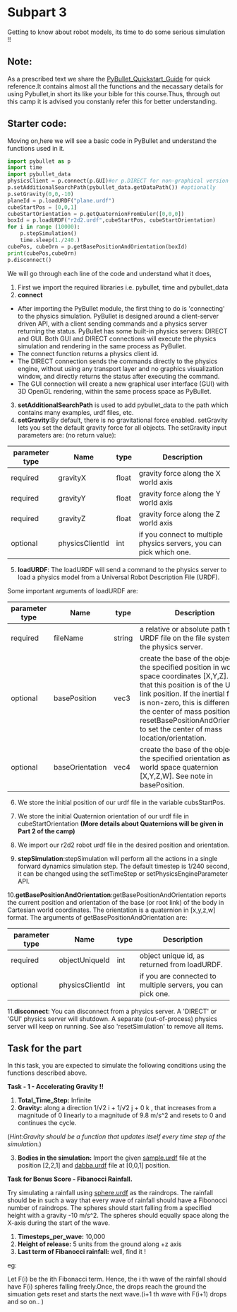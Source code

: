 # Subpart 3

Getting to know about robot models, its time to do some serious simulation !!

## Note:
As a prescribed text we share the [PyBullet_Quickstart_Guide](https://github.com/NiranthS/Pybullet-Camp/blob/master/Part1/Subpart%203/PyBullet_Quickstart_Guide.pdf) for quick reference.It contains almost all the functions and the necassary details for using Pybullet,in short its like your bible for this course.Thus, through out this camp it is advised you constanly refer this for better understanding.

## Starter code:
Moving on,here we will see a basic code in PyBullet and understand the functions used in it.
```python
import pybullet as p
import time
import pybullet_data
physicsClient = p.connect(p.GUI)#or p.DIRECT for non-graphical version
p.setAdditionalSearchPath(pybullet_data.getDataPath()) #optionally
p.setGravity(0,0,-10)
planeId = p.loadURDF("plane.urdf")
cubeStartPos = [0,0,1]
cubeStartOrientation = p.getQuaternionFromEuler([0,0,0])
boxId = p.loadURDF("r2d2.urdf",cubeStartPos, cubeStartOrientation)
for i in range (10000):
    p.stepSimulation()
    time.sleep(1./240.)
cubePos, cubeOrn = p.getBasePositionAndOrientation(boxId)
print(cubePos,cubeOrn)
p.disconnect()
```
We will go through each line of the code and understand what it does,
1. First we import the required libraries i.e. pybullet, time and pybullet_data
2. **connect**
* After importing the PyBullet module, the first thing to do is 'connecting' to the physics simulation. PyBullet is designed around a client-server driven API, with a client sending commands and a physics server returning the status. PyBullet has some built-in physics servers: DIRECT and GUI. Both GUI and DIRECT connections will execute the physics simulation and rendering in the same process as PyBullet.
* The connect function returns a physics client id.
* The DIRECT connection sends the commands directly to the physics engine, without using any transport layer and no graphics visualization window, and directly returns the status after executing the command.
* The GUI connection will create a new graphical user interface (GUI) with 3D OpenGL rendering, within the same process space as PyBullet.
3. **setAdditionalSearchPath** is used to add pybullet_data to the path which contains many examples, urdf files, etc.
4. **setGravity**:By default, there is no gravitational force enabled. setGravity lets you set the default gravity force for all objects.
The setGravity input parameters are: (no return value):


parameter type  | Name | type | Description
--- | --- | --- | ---
required  | gravityX | float | gravity force along the X world axis
required  | gravityY | float | gravity force along the Y world axis
required  | gravityZ | float | gravity force along the Z world axis
optional  | physicsClientId | int | if you connect to multiple physics servers, you can pick which one.

5. **loadURDF**: The loadURDF will send a command to the physics server to load a physics model from a Universal Robot Description File (URDF).

Some important arguments of loadURDF are:

parameter type  | Name | type | Description
--- | --- | --- | ---
required  | fileName | string | a relative or absolute path to the URDF file on the file system of the physics server.
optional  | basePosition | vec3 | create the base of the object at the specified position in world space coordinates [X,Y,Z]. Note that this position is of the URDF link position. If the inertial frame is non-zero, this is different from the center of mass position. Use resetBasePositionAndOrientation to set the center of mass location/orientation.
optional  | baseOrientation | vec4 | create the base of the object at the specified orientation as world space quaternion [X,Y,Z,W]. See note in basePosition.

6. We store the initial position of our urdf file in the variable cubsStartPos.

7. We store the initial Quaternion orientation of our urdf file in cubeStartOrientation
**(More details about Quaternions will be given in Part 2 of the camp)**

8. We import our r2d2 robot urdf file in the desired position and orientation.

9. **stepSimulation**:stepSimulation will perform all the actions in a single forward dynamics simulation step. The default timestep is 1/240 second, it can be changed using the setTimeStep or setPhysicsEngineParameter API.

10.**getBasePositionAndOrientation**:getBasePositionAndOrientation reports the current position and orientation of the base (or root link) of the body in Cartesian world coordinates. The orientation is a quaternion in [x,y,z,w] format.
The arguments of getBasePositionAndOrientation are:

parameter type  | Name | type | Description
--- | --- | --- | ---
required  | objectUniqueId | int | object unique id, as returned from loadURDF.
optional  | physicsClientId | int | if you are connected to multiple servers, you can pick one.

11.**disconnect**: You can disconnect from a physics server. A 'DIRECT' or 'GUI' physics server will shutdown. A separate (out-of-process) physics server will keep on running. See also 'resetSimulation' to remove all items.

## Task for the part

In this task, you are expected to simulate the following conditions using the functions described above.

**Task - 1 - Accelerating Gravity !!**

1. **Total_Time_Step:** Infinite
2. **Gravity:**
along a direction 1/√2 i + 1/√2 j + 0 k , that increases from a magnitude of 0 linearly to a magnitude of 9.8 m/s^2 and resets to 0 and continues the cycle.

  (*Hint:Gravity should be a function that updates itself every time step of the simulation.*)

3. **Bodies in the simulation:**
Import the given [sample.urdf](https://github.com/NiranthS/Pybullet-Camp/blob/master/Part1/Subpart%202/sample.urdf) file at the position [2,2,1] and [dabba.urdf](https://github.com/NiranthS/Pybullet-Camp/blob/master/Part1/Subpart%203/dabba.urdf) file at [0,0,1] position. 

**Task for Bonus Score - Fibanocci Rainfall.**

   Try simulating a rainfall using [sphere.urdf](https://github.com/NiranthS/Pybullet-Camp/blob/master/Part1/Subpart%203/sphere.urdf) as the raindrops. The rainfall should be in such a way that every wave of rainfall should have a Fibonocci number of raindrops. The spheres should start falling from a specified height with a gravity -10 m/s^2. The spheres should equally space along the X-axis during the start of the wave.
   
1. **Timesteps_per_wave:** 10,000
2. **Height of release:** 5 units from the ground along +z axis
3. **Last term of Fibanocci rainfall:** well, find it !

eg:

Let F(i) be the ith Fibonacci term.
Hence, the i th wave of the rainfall should have F(i) spheres falling freely.Once, the drops reach the ground the simuation gets reset and starts the next wave.(i+1 th wave with F(i+1) drops and so on.. )





